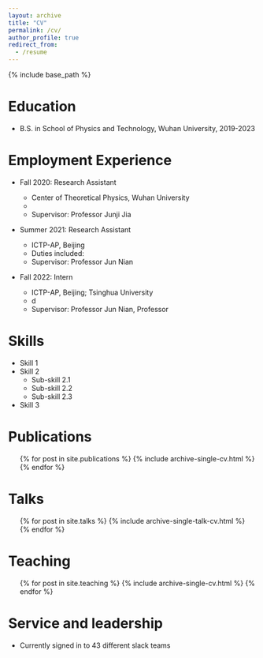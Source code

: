 ```yaml
---
layout: archive
title: "CV"
permalink: /cv/
author_profile: true
redirect_from:
  - /resume
---
```


{% include base_path %}

Education
======
* B.S. in School of Physics and Technology, Wuhan University, 2019-2023

Employment Experience
======
* Fall 2020: Research Assistant
  * Center of Theoretical Physics, Wuhan University
  * 
  * Supervisor: Professor Junji Jia

* Summer 2021: Research Assistant
  * ICTP-AP, Beijing
  * Duties included: 
  * Supervisor: Professor Jun Nian

* Fall 2022: Intern
  * ICTP-AP, Beijing; Tsinghua University
  * d
  * Supervisor: Professor Jun Nian, Professor 


  
Skills
======
* Skill 1
* Skill 2
  * Sub-skill 2.1
  * Sub-skill 2.2
  * Sub-skill 2.3
* Skill 3

Publications
======
  <ul>{% for post in site.publications %}
    {% include archive-single-cv.html %}
  {% endfor %}</ul>
  
Talks
======
  <ul>{% for post in site.talks %}
    {% include archive-single-talk-cv.html %}
  {% endfor %}</ul>
  
Teaching
======
  <ul>{% for post in site.teaching %}
    {% include archive-single-cv.html %}
  {% endfor %}</ul>
  
Service and leadership
======
* Currently signed in to 43 different slack teams
